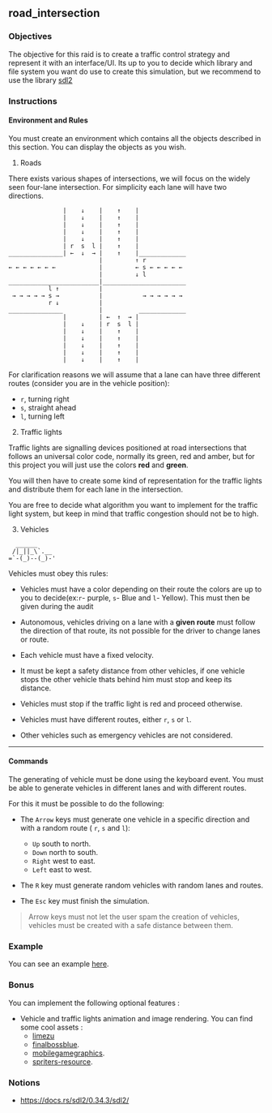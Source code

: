 ## road_intersection

### Objectives

The objective for this raid is to create a traffic control strategy and represent it with an interface/UI.
Its up to you to decide which library and file system you want do use to create this simulation, but we recommend to use the library [sdl2](https://docs.rs/sdl2/0.34.3/sdl2/)

### Instructions

#### **Environment and Rules**

You must create an environment which contains all the objects described in this section. You can display the objects as you wish.

1. Roads

There exists various shapes of intersections, we will focus on the widely seen four-lane intersection. For simplicity each lane will have two directions.

```console
               |    ↓    |    ↑    |
               |    ↓    |    ↑    |
               |    ↓    |    ↑    |
               |    ↓    |    ↑    |
               |    ↓    |    ↑    |
               | r  s  l |    ↑    |
_______________| ←  ↓  → |    ↑    |_____________
                         |         ↑ r
← ← ← ← ← ← ←            |         ← s ← ← ← ← ←
                         |         ↓ l
_________________________|_______________________
           l ↑           |
 → → → → → s →           |           → → → → → → 
           r ↓           |
_______________          |          _____________
               |         | ←  ↑  → |
               |    ↓    | r  s  l |
               |    ↓    |    ↑    |
               |    ↓    |    ↑    |
               |    ↓    |    ↑    |
               |    ↓    |    ↑    |
               |    ↓    |    ↑    |
```

For clarification reasons we will assume that a lane can have three different routes (consider you are in the vehicle position):

- `r`, turning right
- `s`, straight ahead
- `l`, turning left

2. Traffic lights

Traffic lights are signalling devices positioned at road intersections that follows an universal color code,
normally its green, red and amber, but for this project you will just use the colors **red** and **green**.

You will then have to create some kind of representation for the traffic lights and distribute them for each lane in the intersection.

You are free to decide what algorithm you want to implement for the traffic light system, but keep in mind that traffic congestion should not be to high.

3. Vehicles

```
  ______
 /|_||_\`.__
=`-(_)--(_)-'
```

Vehicles must obey this rules:

- Vehicles must have a color depending on their route the colors are up to you to decide(ex:`r`- purple, `s`- Blue and `l`- Yellow). This must then be given during the audit

- Autonomous, vehicles driving on a lane with a **given route** must follow the direction of
that route, its not possible for the driver to change lanes or route.

- Each vehicle must have a fixed velocity.

- It must be kept a safety distance from other vehicles, if one vehicle stops the other vehicle thats
behind him must stop and keep its distance.

- Vehicles must stop if the traffic light is red and proceed otherwise.

- Vehicles must have different routes, either `r`, `s` or `l`.

- Other vehicles such as emergency vehicles are not considered.

---

#### **Commands**

The generating of vehicle must be done using the keyboard event. You must be able to generate
vehicles in different lanes and with different routes.

For this it must be possible to do the following:

- The `Arrow` keys must generate one vehicle in a specific direction and with a random route ( `r`, `s` and `l`):
  - `Up` south to north.
  - `Down` north to south.
  - `Right` west to east.
  - `Left` east to west.

- The `R` key must generate random vehicles with random lanes and routes.

- The `Esc` key must finish the simulation.

> Arrow keys must not let the user spam the creation of vehicles, vehicles must be created with a safe distance between them.

### Example

You can see an example [here](https://www.youtube.com/watch?v=6B0-ZBET6mo).

### Bonus

You can implement the following optional features :

- Vehicle and traffic lights animation and image rendering. You can find some cool assets :
  - [limezu](https://limezu.itch.io/)
  - [finalbossblue](http://finalbossblues.com/timefantasy/free-graphics/).
  - [mobilegamegraphics](https://mobilegamegraphics.com/product-category/all_products/freestuff/).
  - [spriters-resource](https://www.spriters-resource.com/).

### Notions

- https://docs.rs/sdl2/0.34.3/sdl2/
